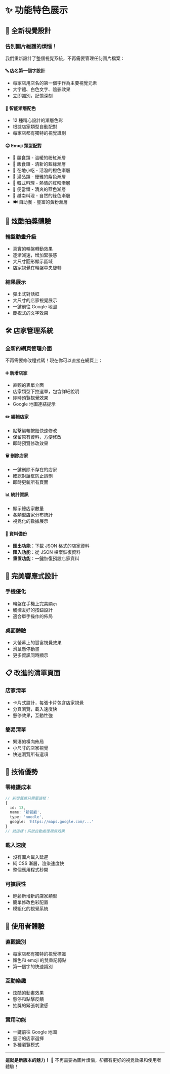 # ✨ 功能特色展示

## 🎨 全新視覺設計

### 告別圖片維護的煩惱！
我們重新設計了整個視覺系統，不再需要管理任何圖片檔案：

#### 🔤 店名第一個字設計
- 每家店用店名的第一個字作為主要視覺元素
- 大字體、白色文字、陰影效果
- 立即識別，記憶深刻

#### 🎨 智能漸層配色
- 12 種精心設計的漸層色彩
- 根據店家類型自動配對
- 每家店都有獨特的視覺識別

#### 😊 Emoji 類型配對
- 🍜 麵食類 - 溫暖的粉紅漸層
- 🍚 飯食類 - 清新的藍綠漸層
- 🏮 在地小吃 - 活潑的橙色漸層
- 🍲 湯品類 - 優雅的紫色漸層
- 🥢 韓式料理 - 熱情的紅粉漸層
- 🍱 便當類 - 清爽的藍色漸層
- 🥢 越南料理 - 自然的綠色漸層
- 🍽️ 自助餐 - 豐富的黃粉漸層

## 🎲 炫酷抽獎體驗

### 輪盤動畫升級
- 真實的輪盤轉動效果
- 逐漸減速，增加緊張感
- 大尺寸圓形顯示區域
- 店家視覺在輪盤中央旋轉

### 結果展示
- 彈出式對話框
- 大尺寸的店家視覺展示
- 一鍵前往 Google 地圖
- 慶祝式的文字效果

## 🛠️ 店家管理系統

### 全新的網頁管理介面
不再需要修改程式碼！現在你可以直接在網頁上：

#### ➕ 新增店家
- 直觀的表單介面
- 店家類型下拉選單，包含詳細說明
- 即時預覽視覺效果
- Google 地圖連結提示

#### ✏️ 編輯店家
- 點擊編輯按鈕快速修改
- 保留原有資料，方便修改
- 即時預覽修改效果

#### 🗑️ 刪除店家
- 一鍵刪除不存在的店家
- 確認對話框防止誤刪
- 即時更新所有頁面

#### 📊 統計資訊
- 顯示總店家數量
- 各類型店家分布統計
- 視覺化的數據展示

#### 💾 資料備份
- **匯出功能**：下載 JSON 格式的店家資料
- **匯入功能**：從 JSON 檔案恢復資料
- **重置功能**：一鍵恢復預設店家資料

## 📱 完美響應式設計

### 手機優化
- 輪盤在手機上完美顯示
- 觸控友好的按鈕設計
- 適合單手操作的佈局

### 桌面體驗
- 大螢幕上的豐富視覺效果
- 滑鼠懸停動畫
- 更多資訊同時顯示

## 📋 改進的清單頁面

### 店家清單
- 卡片式設計，每張卡片包含店家視覺
- 分頁瀏覽，載入速度快
- 懸停效果，互動性強

### 簡易清單
- 緊湊的橫向佈局
- 小尺寸的店家視覺
- 快速瀏覽所有選項

## 🚀 技術優勢

### 零維護成本
```typescript
// 新增餐廳只需要這樣：
{
  id: 13,
  name: '新餐廳',
  type: 'noodle',
  google: 'https://maps.google.com/...'
}
// 就這樣！系統自動處理視覺效果
```

### 載入速度
- 沒有圖片載入延遲
- 純 CSS 漸層，渲染速度快
- 整個應用程式秒開

### 可擴展性
- 輕鬆新增新的店家類型
- 簡單修改色彩配置
- 模組化的視覺系統

## 🎯 使用者體驗

### 直觀識別
- 每家店都有獨特的視覺標識
- 顏色和 emoji 的雙重記憶點
- 第一個字的快速識別

### 互動樂趣
- 炫酷的動畫效果
- 懸停和點擊反饋
- 抽獎的緊張刺激感

### 實用功能
- 一鍵前往 Google 地圖
- 靈活的店家選擇
- 多種瀏覽模式

---

**這就是新版本的魅力！** 🌟
不再需要為圖片煩惱，卻擁有更好的視覺效果和使用者體驗！